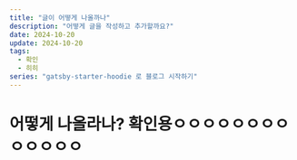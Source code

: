 ```yaml
---
title: "글이 어떻게 나올까나"
description: "어떻게 글을 작성하고 추가할까요?"
date: 2024-10-20
update: 2024-10-20
tags:
  - 확인
  - 히히
series: "gatsby-starter-hoodie 로 블로그 시작하기"
---
```


# 어떻게 나올라나? 확인용ㅇㅇㅇㅇㅇㅇㅇㅇㅇㅇㅇㅇㅇ

